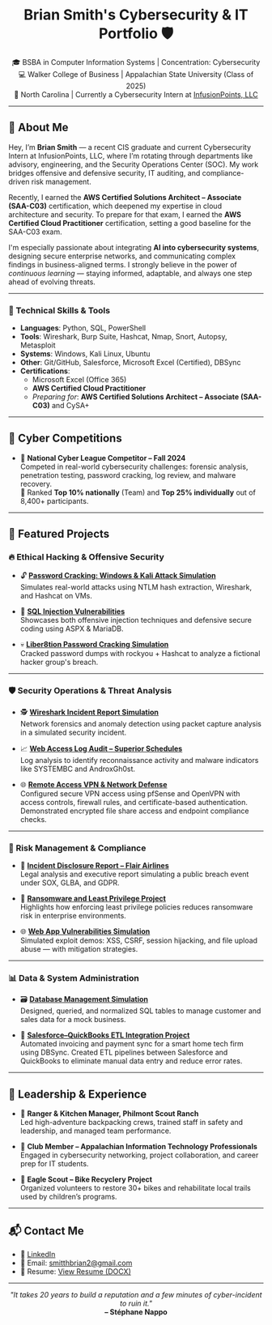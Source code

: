 <h1 align="center">Brian Smith's Cybersecurity & IT Portfolio 🛡️</h1>
<p align="center">
  🎓 BSBA in Computer Information Systems | Concentration: Cybersecurity <br>
  💻 Walker College of Business | Appalachian State University (Class of 2025) <br>
  📍 North Carolina | Currently a Cybersecurity Intern at <a href="https://infusionpoints.com/" target="_blank" rel="noopener noreferrer">InfusionPoints, LLC</a>
</p>

---

## 🔹 About Me

Hey, I’m **Brian Smith** — a recent CIS graduate and current Cybersecurity Intern at InfusionPoints, LLC, where I’m rotating through departments like advisory, engineering, and the Security Operations Center (SOC). My work bridges offensive and defensive security, IT auditing, and compliance-driven risk management.

Recently, I earned the **AWS Certified Solutions Architect – Associate (SAA-C03)** certification, which deepened my expertise in cloud architecture and security. To prepare for that exam, I earned the **AWS Certified Cloud Practitioner** certification, setting a good baseline for the SAA-C03 exam.

I'm especially passionate about integrating **AI into cybersecurity systems**, designing secure enterprise networks, and communicating complex findings in business-aligned terms. I strongly believe in the power of _continuous learning_ — staying informed, adaptable, and always one step ahead of evolving threats.

---

### 🧠 Technical Skills & Tools

- **Languages**: Python, SQL, PowerShell  
- **Tools**: Wireshark, Burp Suite, Hashcat, Nmap, Snort, Autopsy, Metasploit  
- **Systems**: Windows, Kali Linux, Ubuntu  
- **Other**: Git/GitHub, Salesforce, Microsoft Excel (Certified), DBSync  
- **Certifications**:  
  - Microsoft Excel (Office 365)  
  - **AWS Certified Cloud Practitioner**  
  - _Preparing for_: **AWS Certified Solutions Architect – Associate (SAA-C03)** and CySA+

---

## 🏁 Cyber Competitions

- 🥷 **National Cyber League Competitor – Fall 2024**  
  Competed in real-world cybersecurity challenges: forensic analysis, penetration testing, password cracking, log review, and malware recovery.  
  🏅 Ranked **Top 10% nationally** (Team) and **Top 25% individually** out of 8,400+ participants.

---

## 📂 Featured Projects

### 🔥 Ethical Hacking & Offensive Security

- 🔓 [**Password Cracking: Windows & Kali Attack Simulation**](https://github.com/smitthbrian/Password-Cracking)  
  Simulates real-world attacks using NTLM hash extraction, Wireshark, and Hashcat on VMs.

- 🩻 [**SQL Injection Vulnerabilities**](https://github.com/smitthbrian/SQL-Injection-Vulnerabilities)  
  Showcases both offensive injection techniques and defensive secure coding using ASPX & MariaDB.

- 💀 [**Liber8tion Password Cracking Simulation**](https://github.com/smitthbrian/Network-Traffic-Analysis)  
  Cracked password dumps with rockyou + Hashcat to analyze a fictional hacker group's breach.

---

### 🛡️ Security Operations & Threat Analysis

- 🕵️ [**Wireshark Incident Report Simulation**](https://github.com/smitthbrian/Wireshark-Incident-Report-)  
  Network forensics and anomaly detection using packet capture analysis in a simulated security incident.

- 📈 [**Web Access Log Audit – Superior Schedules**](https://github.com/smitthbrian/Password-Audit-Simulation)  
  Log analysis to identify reconnaissance activity and malware indicators like SYSTEMBC and AndroxGh0st.

- 🌐 [**Remote Access VPN & Network Defense**](https://github.com/smitthbrian/VPN)  
  Configured secure VPN access using pfSense and OpenVPN with access controls, firewall rules, and certificate-based authentication. Demonstrated encrypted file share access and endpoint compliance checks.

---

### 🚨 Risk Management & Compliance

- 🧾 [**Incident Disclosure Report – Flair Airlines**](https://github.com/smitthbrian/Incident-Disclosure-Mock-Report)  
  Legal analysis and executive report simulating a public breach event under SOX, GLBA, and GDPR.

- 🦠 [**Ransomware and Least Privilege Project**](https://github.com/smitthbrian/Ransomware-and-Least-Privilege-Project)  
  Highlights how enforcing least privilege policies reduces ransomware risk in enterprise environments.

- 🌐 [**Web App Vulnerabilities Simulation**](https://github.com/smitthbrian/XSS-CSRF-Session-Hijacking-and-Malicious-File-Uploads)  
  Simulated exploit demos: XSS, CSRF, session hijacking, and file upload abuse — with mitigation strategies.

---

### 📊 Data & System Administration

- 🗃️ [**Database Management Simulation**](https://github.com/smitthbrian/Database-Management---Cumulative-MySQL-Code)  
  Designed, queried, and normalized SQL tables to manage customer and sales data for a mock business.

- 🔄 [**Salesforce–QuickBooks ETL Integration Project**](https://github.com/smitthbrian/ETL-Project)  
  Automated invoicing and payment sync for a smart home tech firm using DBSync. Created ETL pipelines between Salesforce and QuickBooks to eliminate manual data entry and reduce error rates.

---

## 💼 Leadership & Experience

- 🧭 **Ranger & Kitchen Manager, Philmont Scout Ranch**  
  Led high-adventure backpacking crews, trained staff in safety and leadership, and managed team performance.

- 🧠 **Club Member – Appalachian Information Technology Professionals**  
  Engaged in cybersecurity networking, project collaboration, and career prep for IT students.

- 🚴 **Eagle Scout – Bike Recyclery Project**  
  Organized volunteers to restore 30+ bikes and rehabilitate local trails used by children’s programs.

---

## 📬 Contact Me

- 🔗 [LinkedIn](https://www.linkedin.com/in/briansmith2025/)
- 📧 Email: smitthbrian2@gmail.com
- 💼 Resume: [View Resume (DOCX)](https://github.com/smitthbrian/BrianSmithResume/blob/main/BrianSmith_Resume_IP.docx)

---

<p align="center">
  <i>"It takes 20 years to build a reputation and a few minutes of cyber-incident to ruin it."</i><br>
  <b>– Stéphane Nappo</b>
</p>




